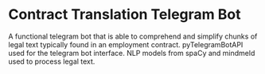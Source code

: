 # Contract Translation Telegram Bot
A functional telegram bot that is able to comprehend and simplify chunks of legal text typically found in an employment contract.
pyTelegramBotAPI used for the telegram bot interface.
NLP models from spaCy and mindmeld used to process legal text.
